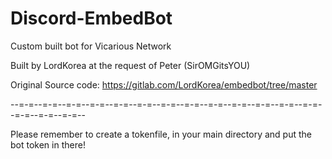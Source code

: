 # Discord-EmbedBot
Custom built bot for Vicarious Network

Built by LordKorea at the request of Peter (SirOMGitsYOU)

Original Source code: https://gitlab.com/LordKorea/embedbot/tree/master

--=-=--=-=--=-=--=-=--=-=--=-=--=-=--=-=--=-=--=-=--=-=--=-=--=-=--=-=--=-=--=-=--

Please remember to create a tokenfile, in your main directory and put the bot token in there!
